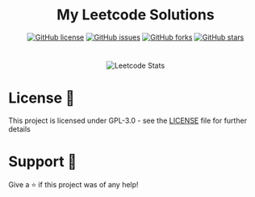 <center>
    <h1>My Leetcode Solutions</h1>
    <a href="https://github.com/imaadf/Leetcode-Solutions/blob/master/LICENSE"><img alt="GitHub license" src="https://img.shields.io/github/license/imaadf/Leetcode-Solutions"></a>
    <a href="https://github.com/imaadf/Leetcode-Solutions/issues"><img alt="GitHub issues" src="https://img.shields.io/github/issues/imaadf/Leetcode-Solutions"></a>
    <a href="https://github.com/imaadf/Leetcode-Solutions/network"><img alt="GitHub forks" src="https://img.shields.io/github/forks/imaadf/Leetcode-Solutions"></a>
    <a href="https://github.com/imaadf/Leetcode-Solutions/stargazers"><img alt="GitHub stars" src="https://img.shields.io/github/stars/imaadf/Leetcode-Solutions"></a>
</center>

#

<center>
    <img alt="Leetcode Stats" src="https://leetcard.jacoblin.cool/imaadf?theme=dark&border=0&radius=20" />
</center>

# License 📄

This project is licensed under GPL-3.0 - see the [LICENSE](./LICENSE) file for further details

# Support 🎁

Give a ⭐️ if this project was of any help!
